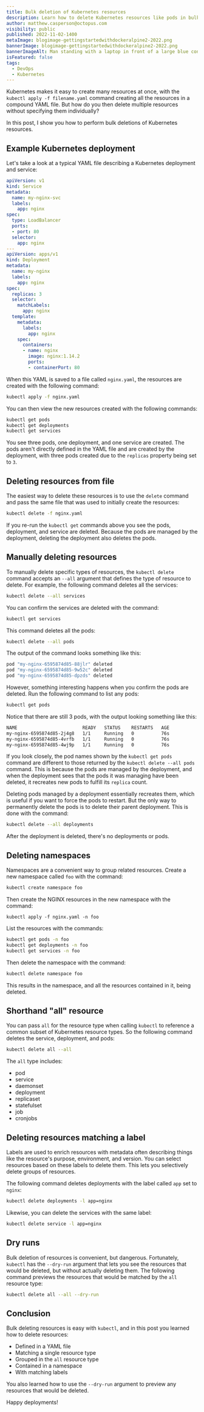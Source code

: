 ```yaml
---
title: Bulk deletion of Kubernetes resources
description: Learn how to delete Kubernetes resources like pods in bulk.
author: matthew.casperson@octopus.com
visibility: public
published: 2022-11-02-1400
metaImage: blogimage-gettingstartedwithdockeralpine2-2022.png
bannerImage: blogimage-gettingstartedwithdockeralpine2-2022.png
bannerImageAlt: Man standing with a laptop in front of a large blue container
isFeatured: false
tags: 
  - DevOps
  - Kubernetes
---
```


Kubernetes makes it easy to create many resources at once, with the `kubectl apply -f filename.yaml` command creating all the resources in a compound YAML file. But how do you then delete multiple resources without specifying them individually? 

In this post, I show you how to perform bulk deletions of Kubernetes resources.

## Example Kubernetes deployment

Let's take a look at a typical YAML file describing a Kubernetes deployment and service:

```yaml
apiVersion: v1
kind: Service
metadata:
  name: my-nginx-svc
  labels:
    app: nginx
spec:
  type: LoadBalancer
  ports:
  - port: 80
  selector:
    app: nginx
---
apiVersion: apps/v1
kind: Deployment
metadata:
  name: my-nginx
  labels:
    app: nginx
spec:
  replicas: 3
  selector:
    matchLabels:
      app: nginx
  template:
    metadata:
      labels:
        app: nginx
    spec:
      containers:
      - name: nginx
        image: nginx:1.14.2
        ports:
        - containerPort: 80
```

When this YAML is saved to a file called `nginx.yaml`, the resources are created with the following command:

```bash
kubectl apply -f nginx.yaml
```

You can then view the new resources created with the following commands:

```bash
kubectl get pods
kubectl get deployments
kubectl get services
```

You see three pods, one deployment, and one service are created. The pods aren't directly defined in the YAML file and are created by the deployment, with three pods created due to the `replicas` property being set to `3`.

## Deleting resources from file

The easiest way to delete these resources is to use the `delete` command and pass the same file that was used to initially create the resources:

```bash
kubectl delete -f nginx.yaml
```

If you re-run the `kubectl get` commands above you see the pods, deployment, and service are deleted. Because the pods are managed by the deployment, deleting the deployment also deletes the pods.

## Manually deleting resources

To manually delete specific types of resources, the `kubectl delete` command accepts an `--all` argument that defines the type of resource to delete. For example, the following command deletes all the services:

```bash
kubectl delete --all services
```

You can confirm the services are deleted with the command:

```bash
kubectl get services
```

This command deletes all the pods:

```bash
kubectl delete --all pods
```

The output of the command looks something like this:

```bash
pod "my-nginx-6595874d85-88jlr" deleted
pod "my-nginx-6595874d85-9w52c" deleted
pod "my-nginx-6595874d85-dpzds" deleted
```

However, something interesting happens when you confirm the pods are deleted. Run the following command to list any pods:

```bash
kubectl get pods
```

Notice that there are still 3 pods, with the output looking something like this:

```bash
NAME                        READY   STATUS    RESTARTS   AGE
my-nginx-6595874d85-2j4g8   1/1     Running   0          76s
my-nginx-6595874d85-4vrfb   1/1     Running   0          76s
my-nginx-6595874d85-4wj9p   1/1     Running   0          76s
```

If you look closely, the pod names shown by the `kubectl get pods` command are different to those returned by the `kubectl delete --all pods` command. This is because the pods are managed by the deployment, and when the deployment sees that the pods it was managing have been deleted, it recreates new pods to fulfill its `replica` count.

Deleting pods managed by a deployment essentially recreates them, which is useful if you want to force the pods to restart. But the only way to permanently delete the pods is to delete their parent deployment. This is done with the command:

```bash
kubectl delete --all deployments
```

After the deployment is deleted, there's no deployments or pods.

## Deleting namespaces

Namespaces are a convenient way to group related resources. Create a new namespace called `foo` with the command:

```bash
kubectl create namespace foo
```

Then create the NGINX resources in the new namespace with the command:

```
kubectl apply -f nginx.yaml -n foo
```

List the resources with the commands:

```bash
kubectl get pods -n foo
kubectl get deployments -n foo
kubectl get services -n foo
```

Then delete the namespace with the command:

```bash
kubectl delete namespace foo
```

This results in the namespace, and all the resources contained in it, being deleted.

## Shorthand "all" resource

You can pass `all` for the resource type when calling `kubectl` to reference a common subset of Kubernetes resource types. So the following command deletes the service, deployment, and pods:

```bash
kubectl delete all --all
```

The `all` type includes:

- pod
- service
- daemonset
- deployment
- replicaset
- statefulset
- job
- cronjobs

## Deleting resources matching a label

Labels are used to enrich resources with metadata often describing things like the resource's purpose, environment, and version. You can select resources based on these labels to delete them. This lets you selectively delete groups of resources. 

The following command deletes deployments with the label called `app` set to `nginx`:

```bash
kubectl delete deployments -l app=nginx
```

Likewise, you can delete the services with the same label:

```bash
kubectl delete service -l app=nginx
```

## Dry runs

Bulk deletion of resources is convenient, but dangerous. Fortunately, `kubectl` has the `--dry-run` argument that lets you see the resources that would be deleted, but without actually deleting them. The following command previews the resources that would be matched by the `all` resource type:

```bash
kubectl delete all --all --dry-run
```

## Conclusion

Bulk deleting resources is easy with `kubectl`, and in this post you learned how to delete resources:

- Defined in a YAML file
- Matching a single resource type
- Grouped in the `all` resource type
- Contained in a namespace
- With matching labels

You also learned how to use the `--dry-run` argument to preview any resources that would be deleted.

Happy deployments!